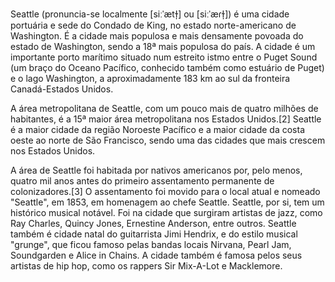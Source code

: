 Seattle (pronuncia-se localmente [siːˈætɫ̩] ou [siːˈæɾɫ̩]) é uma cidade portuária e sede do Condado de King, no estado norte-americano de Washington. É a cidade mais populosa e mais densamente povoada do estado de Washington, sendo a 18ª mais populosa do país. A cidade é um importante porto marítimo situado num estreito istmo entre o Puget Sound (um braço do Oceano Pacífico, conhecido também como estuário de Puget) e o lago Washington, a aproximadamente 183 km ao sul da fronteira Canadá-Estados Unidos.

A área metropolitana de Seattle, com um pouco mais de quatro milhões de habitantes, é a 15ª maior área metropolitana nos Estados Unidos.[2] Seattle é a maior cidade da região Noroeste Pacífico e a maior cidade da costa oeste ao norte de São Francisco, sendo uma das cidades que mais crescem nos Estados Unidos.

A área de Seattle foi habitada por nativos americanos por, pelo menos, quatro mil anos antes do primeiro assentamento permanente de colonizadores.[3] O assentamento foi movido para o local atual e nomeado "Seattle", em 1853, em homenagem ao chefe Seattle. Seattle, por si, tem um histórico musical notável. Foi na cidade que surgiram artistas de jazz, como Ray Charles, Quincy Jones, Ernestine Anderson, entre outros. Seattle também é cidade natal do guitarrista Jimi Hendrix, e do estilo musical "grunge", que ficou famoso pelas bandas locais Nirvana, Pearl Jam, Soundgarden e Alice in Chains. A cidade também é famosa pelos seus artistas de hip hop, como os rappers Sir Mix-A-Lot e Macklemore.

<!--- cspell:ignore Jimi Hendrix Seattle --->
<!---
cspell:ignore siːˈætɫ̩ siːˈæɾɫ̩ Puget Sound Quincy Ernestine Anderson grunge Pearl Soundgarden Chains rappers Macklemore
--->
